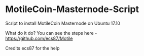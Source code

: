 # MotileCoin-Masternode-Script
Script to install MotileCoin Masternode on Ubuntu 17.10


What do it do?
You can see the steps here - https://github.com/ecs87/Motile

Credits ecs87 for the help
